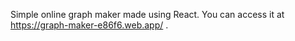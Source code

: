 Simple online graph maker made using React.
You can access it at https://graph-maker-e86f6.web.app/ .
